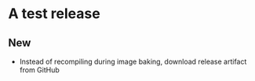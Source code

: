 # A test release
## New
- Instead of recompiling during image baking, download release artifact from GitHub
